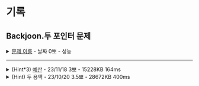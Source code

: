 # 기록
## Backjoon.투 포인터 문제

<details>
<summary><a href="">문제 이름</a> - 날짜 0뽀 - 성능</summary>
<div markdown="1">
<ul>
<li>- [문제 링크]() </li>
<li>- 공개한 1등 기록: </li>
<li>- 추정 시간 복잡도: </li>
<li>- 문제 핵심</li>
<li>- 해결 과정</li>
<li>- 다른 코드 감상 및 배울 점</li>
<li>- 궁금하다! 더 공부하고 싶다!</li>
<li>- 하고 싶은 말</li>
<li>- [노션 링크]() - 다른 코드 및 틀린 코드 확인</li>
</ul>
</div>
</details>

-----


<details>
<summary>(Hint*3) <a href="Budget.java">예산</a> - 23/11/18 3뽀 - 15228KB 164ms</summary>
<div markdown="1">
<ul>
<li><a href="https://www.acmicpc.net/problem/2512">문제 링크</a></li>
<li>공개한 1등 기록: 14264KB 136ms</li>
<li>문제 핵심<ul>
<li>근접한 것 중 가장 큰 값 찾기</li>
</ul>
</li>
<li>해결 과정<ul>
<li>투 포인터 이용</li>
<li>투포인터에서 r, l, m 중 어떤 걸 언제 출력해야 할지 감이 잡히지 않음. → 결국 정답 게시판 참고해 풂</li>
</ul>
</li>
<li>다른 코드 감상 및 배울 점<ul>
<li>left&lt;=right 동안 r 대신 l-1 출력도 가능</li>
<li>left &gt; right면 max 결과에 저장, sum &gt; M일 때, max에 max 저장, sum ≤ M 이면 mid 저장,  mid - 1 / +1</li>
</ul>
</li>
<li>궁금하다! 더 공부하고 싶다!<ul>
<li>mid - 1 / +1 → 그냥 mid만 할 때랑 이렇게 -1, +1할 때는 어떤 상황 차이?</li>
</ul>
</li>
<li>하고 싶은 말 <ul>
<li>이분 탐색… 어렵다…ㅠㅅ ㅠ…</li>
</ul>
</li>
<li><a href="https://hannanana.notion.site/_2512-4008c960a1b5443db7c34d240d31020e?pvs=4">노션 링크</a> - 다른 코드 및 틀린 코드 확인</li>
</ul>
</div>
</details>

<details>
<summary>(Hint) 두 용액 - 23/10/20 3.5뽀 - 28672KB 400ms</summary>
<div markdown="1">
<ul>
<li>공개한 1등 기록: 15932KB 184ms</li>
<li>문제 핵심<ul>
<li>투 포인터, 두 수의 합이 음수인지 양수인지에 따라 leftPtr, rightPtr의 이동 결정하기</li>
<li>0에 가까운 수를 출력하는 거라 Math.abs 이용</li>
</ul>
</li>
<li>어려웠던 부분 해결<ul>
<li>이분 탐색으로 mid 이용했지만 틀렸습니다!<ul>
<li>원래 푼 방식인 한 번 이분 탐색 도는 걸로는 최소를 장담할 수 없음.</li>
<li>힌트 확인 후 음수, 양수인지 비교해 투 포인터로 풂.</li>
</ul>
</li>
</ul>
</li>
<li>순위 코드 분석 후 배운 점<ul>
<li>출력시 printf 사용!</li>
<li>2_000_000_000 - 숫자 리터럴, 정수 상수 표현.</li>
<li>while (s != e), Math.abs(sN) &gt;= Math.abs(eN), 조건문 비교 참고. </li>
<li>sum==0일 때 break 추가.</li>
</ul>
</li>
<li>보충이 필요한 지식<ul>
<li>left, right 포인터의 조건 설정!</li>
<li>결국 루프를 하나 다 돌면서 이분 탐색이라 상위권은 투포인터로 푼 건지? 시간 복잡도는 N*logN ? <ul>
<li><a href="https://yanoo.tistory.com/97">이분 탐색으로 푼 코드</a>  참고</li>
<li>루프를 줄이는 방법은 없나? 꼭 다 돌아야 하나?</li>
</ul>
</li>
</ul>
</li>
<li>~칭찬~<ul>
<li>힌트를 조금만 보고 풀어보려 노력했지만, 이분 탐색이라는 굴레에 갇혀버려서... 투포인터는 전혀 떠올리지 못했다... 카테고리에 집착하지 말고 풀 수 있는 대로 ... 생각하자!</li>
<li>솔직히 오늘 좀 풀기 싫었고, 힌트도 봤지만, 얽매이지 말자는 걸 배웠다!</li>
</ul>
</li>
</ul>
</div>
</details>